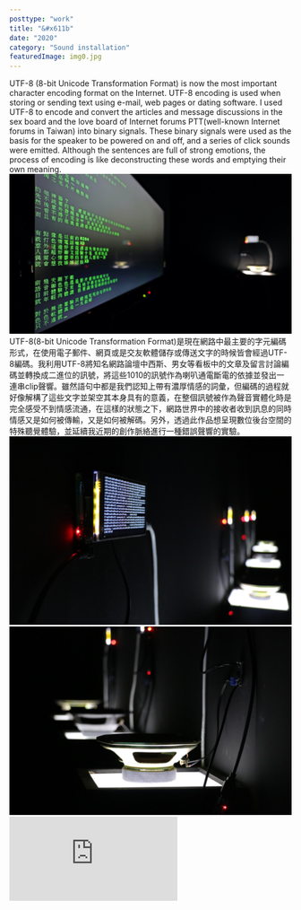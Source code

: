 ```yaml
---
posttype: "work"
title: "&#x611b"
date: "2020"
category: "Sound installation"
featuredImage: img0.jpg
---
```

<div class="box">
    <div class="dscrptn">
      UTF-8 (8-bit Unicode Transformation Format) is now the most important character encoding format on the Internet. UTF-8 encoding is used when storing or sending text using e-mail, web pages or dating software. I used UTF-8 to encode and convert the articles and message discussions in the sex board and the love board of Internet forums PTT(well-known Internet forums in Taiwan) into binary signals. These binary signals were used as the basis for the speaker to be powered on and off, and a series of click sounds were emitted. Although the sentences are full of strong emotions, the process of encoding is like deconstructing these words and emptying their own meaning.<br>
    </div>
</div>


<div class="box">
    <img class="subimg" src="./img1.jpg">
</div>


<div class="box">
    <div class="dscrptn">
      UTF-8(8-bit Unicode Transformation Format)是現在網路中最主要的字元編碼形式，在使用電子郵件、網頁或是交友軟體儲存或傳送文字的時候皆會經過UTF-8編碼。我利用UTF-8將知名網路論壇中西斯、男女等看板中的文章及留言討論編碼並轉換成二進位的訊號，將這些1010的訊號作為喇叭通電斷電的依據並發出一連串clip聲響。雖然語句中都是我們認知上帶有濃厚情感的詞彙，但編碼的過程就好像解構了這些文字並架空其本身具有的意義，在整個訊號被作為聲音實體化時是完全感受不到情感流通，在這樣的狀態之下，網路世界中的接收者收到訊息的同時情感又是如何被傳輸，又是如何被解碼。另外，透過此作品想呈現數位後台空間的特殊聽覺體驗，並延續我近期的創作脈絡進行一種錯誤聲響的實驗。
    </div>
</div>


<div class="box">
    <img class="subimg" src="./img2.jpg">
</div>


<div class="box">
    <img class="subimg" src="./img3.jpg">
</div>


<div class="box"></div>

<iframe title="vimeo-player" src="https://player.vimeo.com/video/475363366" frameborder="0" allowfullscreen></iframe>
